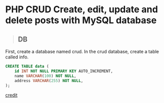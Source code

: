 # PHP CRUD Create, edit, update and delete posts with MySQL database

> ## DB
First, create a database named crud. In the crud database, create a table called info.
```sql
CREATE TABLE data (
    id INT NOT NULL PRIMARY KEY AUTO_INCREMENT,
    name VARCHAR(100) NOT NULL,
    address VARCHAR(255) NOT NULL,
);
```
[credit](https://codewithawa.com/posts/php-crud-create,-edit,-update-and-delete-posts-with-mysql-database)
